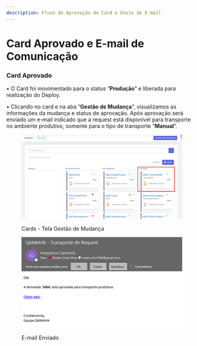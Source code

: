 ```yaml
---
description: Fluxo de Aprovação de Card e Envio de E-mail
---
```


# Card Aprovado e E-mail de Comunicação

### Card Aprovado <a href="#card-aprovado" id="card-aprovado"></a>

• O Card foi movimentado para o status “**Produção**” e liberada para realização do Deploy.&#x20;

• Clicando no card e na aba “**Gestão de Mudança**”, visualizamos as informações da mudança e status de aprovação. Após aprovação será enviado um e-mail indicado que a request está disponível para transporte no ambiente produtivo, somente para o tipo de transporte “**Manual**”.

<figure><img src="../.gitbook/assets/img14.png" alt="Cards - Tela Gestão de Mudança"><figcaption><p>Cards - Tela Gestão de Mudança</p></figcaption></figure>

<figure><img src="../.gitbook/assets/img15.png" alt="E-mail Enviado"><figcaption><p>E-mail Enviado</p></figcaption></figure>
